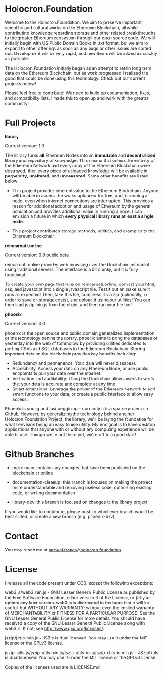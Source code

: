 # Holocron.Foundation

Welcome to the Holocron.Foundation. We aim to preserve important scientific and cultural works on the Ethereum Blockchain, all while contributing knowledge regarding storage and other related breakthroughs to the greater Ethereum ecosystem through our open source code. We will initially begin with US Public Domain Books in .txt format, but we aim to expand to other offerings as soon as any bugs or other issues are sorted out. Development will be very rapid, and new items will be added as quickly as possible.

The Holocron.Foundation initially began as an attempt to retain long term data on the Ethereum Blockchain, but as work progressed I realized the good that could be done using this technology. Check out our current projects below!

Please feel free to contribute! We need to build up documentation, fixes, and compatibility lists. I made this to open up and work with the greater community!

# Full Projects

**library**

Current version: 1.0

The library turns **all** Ethereum Nodes into an **immutable** and **decentralized** library and repository of knowledge. This means that unless the entirety of the Ethereum Network and every copy of the Ethereum Blockchain were destroyed, then every piece of uploaded knowledge will be available in **perpetuity**, **unaltered**, and **uncensored**. Some other benefits are listed below:

* This project provides inherent value to the Ethereum Blockchain. Anyone will be able to access the works uploaded for free, and, if running a node, even when internet connections are interrupted. This provides a reason for additional adoption and usage of Ethereum by the general population and provides additional value in running a node. I can envision a future in which **every physical library runs at least a single node**.

* This project contributes storage methods, utilities, and examples to the Ethereum Blockchain.

**reincarnati.online**

Current version: 0.9 public beta

reincarnati.online provides web browsing over the blockchain instead of using traditional servers. The interface is a bit clunky, but it is fully functional.

To create your own page that runs on reincarnati.online, convert your html, css, and javascript into a single javascript file. Test it out an make sure it runs as expected! Then, take this file, compress it via zip (optionally, in order to save on storage costs), and upload it using our utilities! You can then load jszip.min.js from the chain, and then run your file too!

**phoenix**

Current version: 0.0

phoenix is the open source and public domain generalized implementation of the technology behind the library. phoenix aims to bring the databases of yesterday into the web of tommorow by providing utilities dedicated to porting CSVs and SQL databases to the Ethereum Blockchain. Storing important data on the blockchain provides key benefits including:

* Redundancy and permanence: Your data will never dissapear.
* Accesibility: Access your data on any Ethereum Node, or use public endpoints to pull your data over the internet.
* Verfication and auditability: Using the blockchain allows users to verify that your data is accurate and complete at any time.
* Smart extensions: Leverage the power of the Ethereum Network to add smart functions to your data, or create a public interface to allow easy access.

Phoenix is young and just beggining - curruntly it is a sparse project on Github. However, by generalizing the technology behind another Holocron.Foundation Project, the library, we'll be laying the foundation for what I envision being an easy to use utility. My end goal is to have desktop applications that anyone with or without any computing experience will be able to use. Though we're not there yet, we're off to a good start!

# Github Branches

* main: main contains any changes that have been published on the blockchain or online

* documentation-cleanup: this branch is focused on making the project more understandable and removing useless code, optimizing existing code, or writing documentation

* library-dev: this branch is focused on changes to the library project

If you would like to contribute, please push to whichever branch would be best suited, or create a new branch (e.g. phoenix-dev).

# Contact

You may reach me at samuel.troper@holocron.foundation.

# License

I release all the code present under CC0, except the following exceptions:

web3.js/web3.min.js - GNU Lesser General Public License as published by the Free Software Foundation, either version 3 of the License, or (at your option) any later version. web3.js is distributed in the hope that it will be useful, but WITHOUT ANY WARRANTY; without even the implied warranty of MERCHANTABILITY or FITNESS FOR A PARTICULAR PURPOSE.  See the GNU Lesser General Public License for more details. You should have received a copy of the GNU Lesser General Public License along with web3.js.  If not, see <http://www.gnu.org/licenses/>.

jszip/jszip.min.js - JSZip is dual licensed. You may use it under the MIT license or the GPLv3 license.

jszip-utils.js/jszip-utils.min.js/jszip-utils-ie.js/jszip-utils-ie.min.js - JSZipUtils is dual licensed. You may use it under the MIT license or the GPLv3 license.

Copies of the licenses used are in LICENSE.md
